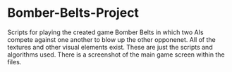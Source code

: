 # Bomber-Belts-Project

Scripts for playing the created game Bomber Belts in which two AIs compete against one another to blow up the other opponenet. All of the textures and other visual elements exist. These are just the scripts and algorithms used. There is a screenshot of the main game screen within the files.

